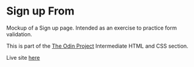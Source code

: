 # Sign up From

Mockup of a Sign up page. Intended as an exercise to practice form validation.

This is part of the [The Odin Project](https://www.theodinproject.com/) Intermediate HTML and CSS section.

Live site [here](https://nico-or.github.io/TOP_signup-form/)
